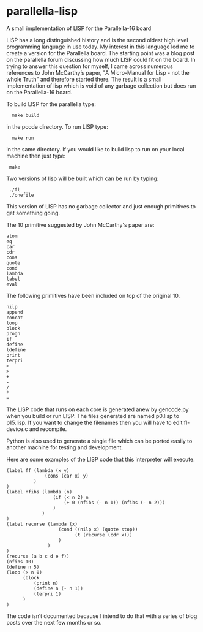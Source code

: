 # parallella-lisp
A small implementation of LISP for the Parallella-16 board

LISP has a long distinguished history and is the second oldest high level programming language in use today. My interest in this language led me to create a version for the Parallella board. The starting point was a blog post on the parallella forum discussing how much LISP could fit on the board. In trying to answer this question for myself, I came across numerous references to John McCarthy’s paper, "A Micro-Manual for Lisp - not the whole Truth" and therefore started there. The result is a small implementation of lisp which is void of any garbage collection but does run on the Parallella-16 board. 

To build LISP for the parallella type:

      make build

in the pcode directory. To run LISP type:

      make run

in the same directory. If you would like to build lisp to run on your local machine then just type:

     make

Two versions of lisp will be built which can be run by typing:

     ./fl
     ./onefile

This version of LISP has no garbage collector and just enough primitives to get something going.

The 10 primitive suggested by John McCarthy's paper are:

	atom
	eq
	car
	cdr
	cons
	quote
	cond
	lambda
	label
	eval

The following primitives have been included on top of the original 10.

	nilp 
	append 
	concat 
	loop 
	block 
	progn 
	if 
	define 
	ldefine 
	print 
	terpri 
	< 
	> 
	+ 
	- 
	/ 
	* 
	=

The LISP code that runs on each core is generated anew by gencode.py when you build or run LISP. The files generated are named p0.lisp to p15.lisp. If you want to change the filenames then you will have to edit fl-device.c and recompile.

Python is also used to generate a single file which can be ported easily to another machine for testing and development.

Here are some examples of the LISP code that this interpreter will execute.

    (label ff (lambda (x y)
                  (cons (car x) y)
              )
    )
    (label nfibs (lambda (n)
                     (if (< n 2) n
                         (+ 0 (nfibs (- n 1)) (nfibs (- n 2)))
                     )
                 )
    )
    (label recurse (lambda (x)
                       (cond ((nilp x) (quote stop))
                             (t (recurse (cdr x)))
                       )
                   )
    )
    (recurse (a b c d e f))
    (nfibs 10)
    (define n 5)
    (loop (> n 0)
          (block 
              (print n)
              (define n (- n 1))
              (terpri 1)
          )
    )

The code isn’t documented because I intend to do that with a series of blog posts over the next few months or so.

